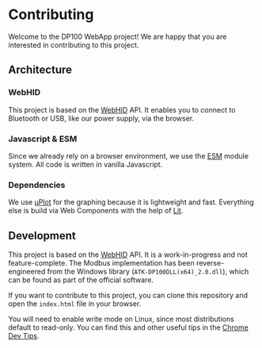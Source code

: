 # Contributing

Welcome to the DP100 WebApp project! We are happy that you are interested in contributing to this project.

## Architecture

### WebHID

This project is based on the [WebHID](https://developer.mozilla.org/en-US/docs/Web/API/WebHID_API) API.
It enables you to connect to Bluetooth or USB, like our power supply, via the browser.

### Javascript & ESM

Since we already rely on a browser environment,
we use the [ESM](https://developer.mozilla.org/en-US/docs/Web/JavaScript/Guide/Modules) module system.
All code is written in vanilla Javascript.

### Dependencies

We use [μPlot](https://github.com/leeoniya/uPlot) for the graphing because it is lightweight and fast.
Everything else is build via Web Components with the help of [Lit](https://lit.dev/).

## Development

This project is based on the [WebHID](https://developer.mozilla.org/en-US/docs/Web/API/WebHID_API) API.
It is a work-in-progress and not feature-complete. The Modbus implementation has been reverse-engineered
from the Windows library (`ATK-DP100DLL(x64)_2.0.dll`), which can be found as part of the official software.

If you want to contribute to this project, you can clone this repository and open the `index.html` file in your browser.

You will need to enable write mode on Linux, since most distributions default to read-only.
You can find this and other useful tips in the [Chrome Dev Tips][dev-tips].

[dev-tips]: https://developer.chrome.com/docs/capabilities/hid#dev-tips